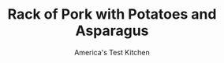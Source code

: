---
layout: ../../layouts/MarkdownPostLayout.astro
title: Rack of Pork with Potatoes and Asparagus
author: America's Test Kitchen
pubDate: 2023-03-15
description: "The bones in this roast don’t just score points for presentation—they are the secret to its success."
image_url: https://res.cloudinary.com/hksqkdlah/image/upload/ar_1:1,c_fill,dpr_2.0,f_auto,fl_lossy.progressive.strip_profile,g_faces:auto,q_auto:low,w_344/34452_sfs-rack-of-pork-with-potatoes-and-asparagus-19
tags: ["Main Courses","Pork","Potatoes"]
calories: 6625
protein: 39
carbohydrates: 26
fats: 
fiber: 5
ingredients: ["1 tablespoon, packed dark brown sugar",", Kosher salt and pepper","1 (4- to 5-pound), center-cut bone-in pork rib roast, chine bone removed","2 pounds small, Yukon gold potatoes, unpeeled, halved","5 teaspoons, vegetable oil","1 tablespoon, minced fresh rosemary","2 pounds, asparagus, trimmed"]
serves: 8
time: "2¾ hours, plus 6 hours salting"
instructions: ["Combine sugar and 1 tablespoon salt in bowl. Trim fat on roast to 1/4-inch thickness. Pat roast dry with paper towels and sprinkle with sugar mixture. Wrap roast in plastic wrap and refrigerate for at least 6 hours or up to 24 hours.","Adjust oven rack to lower-middle position and heat oven to 400 degrees. Toss potatoes with 1 tablespoon oil, rosemary, 1/2 teaspoon salt, and 1/2 teaspoon pepper in bowl, then arrange cut side down in large roasting pan.","Nestle V-rack among potatoes in pan. Unwrap roast and brush off any excess sugar mixture. Sprinkle roast with 1 teaspoon pepper and place fat side up on V-rack.","Roast until center of pork registers 130 degrees, about 1 1/2 hours. Transfer pork and V-rack to carving board, tent with aluminum foil, and let rest for 30 minutes.","Meanwhile, toss asparagus with remaining 2 teaspoons oil, 1/8 teaspoon salt, and 1/8 teaspoon pepper in bowl and place on top of potatoes. Return pan to oven and cook until asparagus is bright green and potatoes are browned on bottom, 18 to 20 minutes.","Remove bones from roast by running sharp knife down length of bones, following contours as closely as possible. Carve meat into 1/4-inch-thick slices and cut ribs between bones. Serve."]
nutrition: ["1295 mg Potassium","452 mg Phosphorus","69 mg Calcium","7 mg Iron","78 mg Magnesium","1135 mg Sodium","8 mg Zinc","62 g Fat","8 mg Niacin (B3)","27 g Monounsaturated","2 g Polyunsaturated","28 mg Vitamin C","150 mg Cholesterol","24 g Saturated","5 g Fiber","88 µg Folate (food)","4 g Sugars","51 µg Vitamin K","310 g Water","26 g Carbs","88 µg Folate equivalent (total)","39 g Protein","1 mg Vitamin E","5 µg Vitamin B12","1 mg Vitamin B6","43 µg Vitamin A","828 kcal Energy","1 g Sugars, added","6625 calories"]
notes: "Use small Yukon Gold potatoes measuring 1 to 2 inches in diameter. The roast’s bones trap heat, so the meat continues to cook during the resting period, which is why we pull it from the oven at 130 degrees; the temperature will climb to 145 degrees. Monitoring the roast with a probe thermometer is best. If you use an instant-read thermometer, open the oven door as infrequently as possible and remove the roast from the oven before taking its temperature. Serve with Quick Salsa Verde (recipe follows)."
---